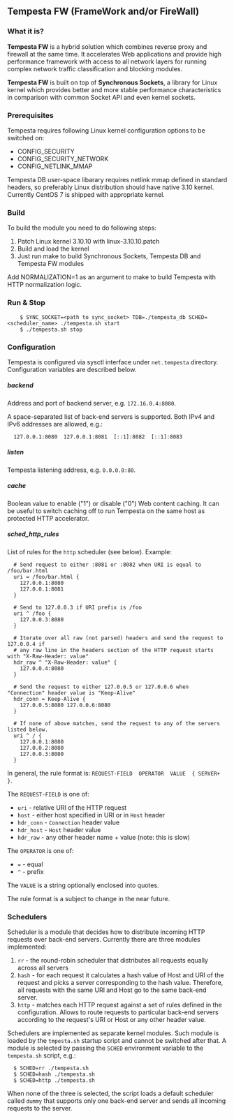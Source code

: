 ## Tempesta FW (FrameWork and/or FireWall)


### What it is?

**Tempesta FW** is a hybrid solution which combines reverse proxy and firewall
at the same time. It accelerates Web applications and provide high performance
framework with access to all network layers for running complex network traffic
classification and blocking modules.

**Tempesta FW** is built on top of **Synchronous Sockets**,
a library for Linux kernel which provides better and more stable performance
characteristics in comparison with common Socket API and even kernel sockets.


### Prerequisites

Tempesta requires following Linux kernel configuration options to be switched
on:

* CONFIG\_SECURITY
* CONFIG\_SECURITY\_NETWORK
* CONFIG\_NETLINK\_MMAP

Tempesta DB user-space libarary requires netlink mmap defined in standard
headers, so preferably Linux distribution should have native 3.10 kernel.
Currently CentOS 7 is shipped with appropriate kernel.


### Build

To build the module you need to do following steps:

1. Patch Linux kernel 3.10.10 with linux-3.10.10.patch
2. Build and load the kernel
3. Just run make to build Synchronous Sockets, Tempesta DB and Tempesta FW
   modules

Add NORMALIZATION=1 as an argument to make to build Tempesta with HTTP
normalization logic.


### Run & Stop

        $ SYNC_SOCKET=<path to sync_socket> TDB=./tempesta_db SCHED=<scheduler_name> ./tempesta.sh start
        $ ./tempesta.sh stop

### Configuration

Tempesta is configured via sysctl interface under `net.tempesta` directory.
Configuration variables are described below.

##### backend

Address and port of backend server, e.g. `172.16.0.4:8080`.

A space-separated list of back-end servers is supported. Both IPv4 and IPv6 addresses are allowed, e.g.:

      127.0.0.1:8080  127.0.0.1:8081  [::1]:8082  [::1]:8083


##### listen

Tempesta listening address, e.g. `0.0.0.0:80`.

##### cache

Boolean value to enable ("1") or disable ("0") Web content caching.
It can be useful to switch caching off to run Tempesta on the same host as
protected HTTP accelerator.

##### sched_http_rules

List of rules for the `http` scheduler (see below).
Example:

      # Send request to either :8081 or :8082 when URI is equal to /foo/bar.html
      uri = /foo/bar.html {
      	127.0.0.1:8080
      	127.0.0.1:8081
      }
      
      # Send to 127.0.0.3 if URI prefix is /foo
      uri ^ /foo {
      	127.0.0.3:8080
      }
      
      # Iterate over all raw (not parsed) headers and send the request to 127.0.0.4 if
      # any raw line in the headers section of the HTTP request starts with "X-Raw-Header: value"
      hdr_raw ^ "X-Raw-Header: value" {
      	127.0.0.4:8080
      }
      
      # Send the request to either 127.0.0.5 or 127.0.0.6 when "Connection" header value is "Keep-Alive"
      hdr_conn = Keep-Alive {
      	127.0.0.5:8080 127.0.0.6:8080
      }
      
      # If none of above matches, send the request to any of the servers listed below.
      uri ^ / {
      	127.0.0.1:8080
      	127.0.0.2:8080
      	127.0.0.3:8080
      }


In general, the rule format is: `REQUEST-FIELD  OPERATOR  VALUE  { SERVER+ }`.

The `REQUEST-FIELD` is one of:
* `uri` - relative URI of the HTTP request
* `host` - either host specified in URI or in `Host` header
* `hdr_conn` - `Connection` header value
* `hdr_host` - `Host` header value
* `hdr_raw` - any other header name + value (note: this is slow)

The `OPERATOR` is one of:
* `=` - equal
* `^` - prefix

The `VALUE` is a string optionally enclosed into quotes.

The rule format is a subject to change in the near future.

### Schedulers

Scheduler is a module that decides how to distribute incoming HTTP requests over back-end servers.
Currently there are three modules implemented:

1. `rr` - the round-robin scheduler that distributes all requests equally across all servers
2. `hash` - for each request it calculates a hash value of Host and URI of the request and picks a server corresponding to the hash value. Therefore, all requests with the same URI and Host go to the same back-end server.
3. `http` - matches each HTTP request against a set of rules defined in the configuration. Allows to route requests to particular back-end servers according to the request's URI or Host or any other header value.

Schedulers are implemented as separate kernel modules. Such module is loaded by the `tmpesta.sh` startup script and cannot be switched after that. A module is selected by passing the `SCHED` environment variable to the `tempesta.sh` script, e.g.:

      $ SCHED=rr ./tempesta.sh 
      $ SCHED=hash ./tempesta.sh
      $ SCHED=http ./tempesta.sh

When none of the three is selected, the script loads a default scheduler called `dummy` that supports only one back-end server and sends all incoming requests to the server.

